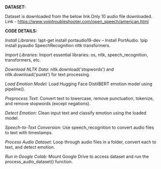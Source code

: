 **DATASET:**

Dataset is downloaded from the below link.Only 10 audio file downloaded.
Link - https://www.voiptroubleshooter.com/open_speech/american.html

**CODE DETAILS:**

_Install Libraries:_
!apt-get install portaudio19-dev – Install PortAudio.
!pip install pyaudio SpeechRecognition nltk transformers.

_Import Libraries:_
Import essential libraries: os, nltk, speech_recognition, transformers, etc.

_Download NLTK Data:_
nltk.download('stopwords') and nltk.download('punkt') for text processing.

_Load Emotion Model:_
Load Hugging Face DistilBERT emotion model using pipeline().

_Preprocess Text:_
Convert text to lowercase, remove punctuation, tokenize, and remove stopwords (except negations).

_Detect Emotion:_
Clean input text and classify emotion using the loaded model.

_Speech-to-Text Conversion:_
Use speech_recognition to convert audio files to text with timestamps.

_Process Audio Dataset:_
Loop through audio files in a folder, convert each to text, and detect emotion.

_Run in Google Colab:_
Mount Google Drive to access dataset and run the process_audio_dataset() function.
